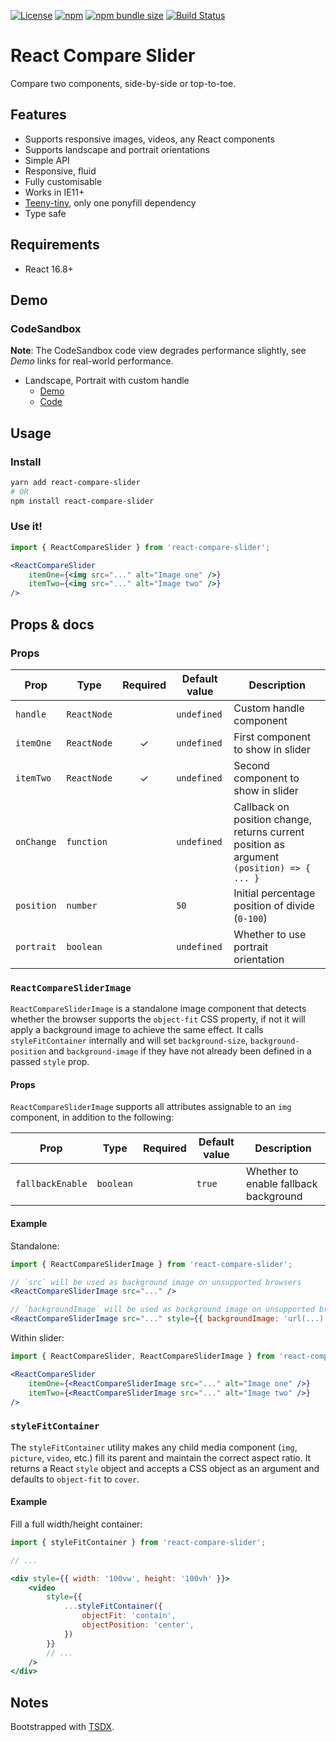 [![License](https://img.shields.io/npm/l/react-compare-slider)](./README.md) [![npm](https://img.shields.io/npm/v/react-compare-slider)](https://npmjs.com/package/react-compare-slider) [![npm bundle size](https://img.shields.io/bundlephobia/minzip/react-compare-slider)](https://bundlephobia.com/result?p=react-compare-slider)
[![Build Status](https://github.com/nerdyman/react-compare-slider/workflows/build/badge.svg)](https://github.com/nerdyman/react-compare-slider/workflows/build)

# React Compare Slider

Compare two components, side-by-side or top-to-toe.

## Features

- Supports responsive images, videos, any React components
- Supports landscape and portrait orientations
- Simple API
- Responsive, fluid
- Fully customisable
- Works in IE11+
- [Teeny-tiny](https://bundlephobia.com/result?p=react-compare-slider), only one ponyfill dependency
- Type safe

## Requirements

- React 16.8+

## Demo

### CodeSandbox

**Note**: The CodeSandbox code view degrades performance slightly, see _Demo_ links for real-world performance.

- Landscape, Portrait with custom handle
    - [Demo](<https://9si6l.codesandbox.io/>)
    - [Code](<https://codesandbox.io/s/react-compare-slider-simple-example-9si6l>)

## Usage

### Install

```sh
yarn add react-compare-slider
# OR
npm install react-compare-slider
```

### Use it!

```jsx
import { ReactCompareSlider } from 'react-compare-slider';

<ReactCompareSlider
    itemOne={<img src="..." alt="Image one" />}
    itemTwo={<img src="..." alt="Image two" />}
/>
```

## Props & docs

### Props

| Prop | Type | Required | Default value | Description |
|------|------|:--------:|---------------|-------------|
| `handle`    | `ReactNode` |   | `undefined` | Custom handle component |
| `itemOne`   | `ReactNode` | ✓ | `undefined` | First component to show in slider |
| `itemTwo`   | `ReactNode` | ✓ | `undefined` | Second component to show in slider |
| `onChange`  | `function`  |   | `undefined` | Callback on position change, returns current position as argument `(position) => { ... }` |
| `position`  | `number`    |   | `50` | Initial percentage position of divide (`0-100`) |
| `portrait`  | `boolean`   |   | `undefined` | Whether to use portrait orientation |

### `ReactCompareSliderImage`

`ReactCompareSliderImage` is a standalone image component that detects whether the browser supports the `object-fit` CSS property, if not it will apply a background image to achieve the same effect. It calls `styleFitContainer` internally and will set `background-size`, `background-position` and `background-image` if they have not already been defined in a passed `style` prop.

#### Props

`ReactCompareSliderImage` supports all attributes assignable to an `img` component, in addition to the following:

| Prop | Type | Required | Default value | Description |
|------|------|:--------:|---------------|-------------|
| `fallbackEnable`    | `boolean` |   | `true` | Whether to enable fallback background |

#### Example

Standalone:

```jsx
import { ReactCompareSliderImage } from 'react-compare-slider';

// `src` will be used as background image on unsupported browsers
<ReactCompareSliderImage src="..." />

// `backgroundImage` will be used as background image on unsupported browsers
<ReactCompareSliderImage src="..." style={{ backgroundImage: 'url(...)' }} />
```

Within slider:

```jsx
import { ReactCompareSlider, ReactCompareSliderImage } from 'react-compare-slider';

<ReactCompareSlider
    itemOne={<ReactCompareSliderImage src="..." alt="Image one" />}
    itemTwo={<ReactCompareSliderImage src="..." alt="Image two" />}
/>
```

### `styleFitContainer`

The `styleFitContainer` utility makes any child media component (`img`, `picture`, `video`, etc.) fill its parent and maintain the correct aspect ratio. It returns a React `style` object and accepts a
CSS object as an argument and defaults to `object-fit` to `cover`.

#### Example

Fill a full width/height container:

```jsx
import { styleFitContainer } from 'react-compare-slider';

// ...

<div style={{ width: '100vw', height: '100vh' }}>
    <video 
        style={{ 
            ...styleFitContainer({
                objectFit: 'contain', 
                objectPosition: 'center',
            }) 
        }} 
        // ...
    />
</div>
```

## Notes

Bootstrapped with [TSDX](<https://github.com/palmerhq/tsdx>).
